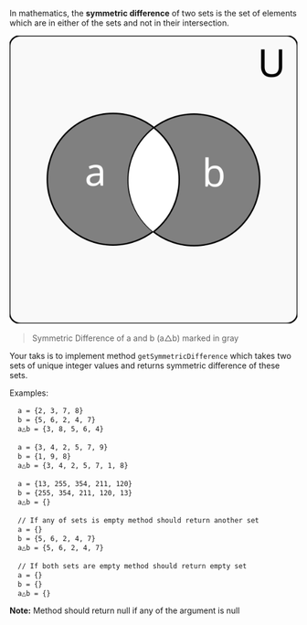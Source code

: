 In mathematics, the **symmetric difference** of two sets is the set of elements which are in either of the sets and not in their intersection.

![Symmetric Difference](https://github.com/Saka7/codewars-katas/blob/master/SymmetricDifference/Symmetric-Difference.svg)
> Symmetric Difference of a and b (a△b) marked in gray

Your taks is to implement method ``` getSymmetricDifference ``` which takes two sets of unique integer values and returns symmetric difference of these sets.

Examples:
```
  a = {2, 3, 7, 8}
  b = {5, 6, 2, 4, 7}
  a△b = {3, 8, 5, 6, 4}

  a = {3, 4, 2, 5, 7, 9}
  b = {1, 9, 8}
  a△b = {3, 4, 2, 5, 7, 1, 8}

  a = {13, 255, 354, 211, 120}
  b = {255, 354, 211, 120, 13}
  a△b = {}

  // If any of sets is empty method should return another set
  a = {}
  b = {5, 6, 2, 4, 7}
  a△b = {5, 6, 2, 4, 7}

  // If both sets are empty method should return empty set
  a = {}
  b = {}
  a△b = {}

```


**Note:** Method should return null if any of the argument is null

